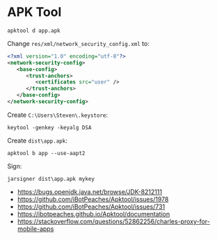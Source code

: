 # APK Tool

~~~
apktool d app.apk
~~~

Change `res/xml/network_security_config.xml` to:

~~~xml
<?xml version="1.0" encoding="utf-8"?>
<network-security-config>
   <base-config>
      <trust-anchors>
         <certificates src="user" />
      </trust-anchors>
   </base-config>
</network-security-config>
~~~

Create `C:\Users\Steven\.keystore`:

~~~
keytool -genkey -keyalg DSA
~~~

Create `dist\app.apk`:

~~~
apktool b app --use-aapt2
~~~

Sign:

~~~
jarsigner dist\app.apk mykey
~~~

- https://bugs.openjdk.java.net/browse/JDK-8212111
- https://github.com/iBotPeaches/Apktool/issues/1978
- https://github.com/iBotPeaches/Apktool/issues/731
- https://ibotpeaches.github.io/Apktool/documentation
- https://stackoverflow.com/questions/52862256/charles-proxy-for-mobile-apps

